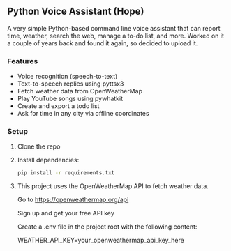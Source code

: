 ## Python Voice Assistant (Hope)

A very simple Python-based command line voice assistant that can report time, weather, search the web, manage a to-do list, and more. Worked on it a couple of years back and found it again, so decided to upload it.

### Features
- Voice recognition (speech-to-text)
- Text-to-speech replies using pyttsx3
- Fetch weather data from OpenWeatherMap
- Play YouTube songs using pywhatkit
- Create and export a todo list
- Ask for time in any city via offline coordinates

### Setup

1. Clone the repo
2. Install dependencies:  
   ```bash
   pip install -r requirements.txt

3. This project uses the OpenWeatherMap API to fetch weather data.

    Go to https://openweathermap.org/api

    Sign up and get your free API key

    Create a .env file in the project root with the following content:

   WEATHER_API_KEY=your_openweathermap_api_key_here
